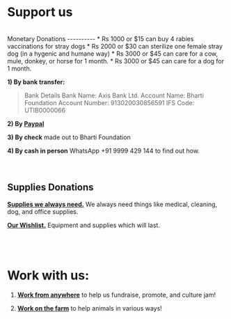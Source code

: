 Support us 
=========
</br>
Monetary Donations
----------
* Rs 1000 or $15 can buy 4 rabies vaccinations for stray dogs
* Rs 2000 or $30 can sterilize one female stray dog (in a hygenic and humane way)
* Rs 3000 or $45 can care for a cow, mule, donkey, or horse for 1 month.
* Rs 3000 or $45 can care for a dog for 1 month.

**1) By bank transfer:**

> Bank Details
> Bank Name: Axis Bank Ltd.
> Account Name: Bharti Foundation
> Account Number: 913020030856591
> IFS Code: UTIB0000066

**2) By [Paypal](http://badmashpeepal.org/?support-us)**

**3) By check** made out to Bharti Foundation

**4) By cash in person** WhatsApp +91 9999 429 144 to find out how.
</br></br></br>

Supplies Donations
----------
[**Supplies we always need.**]( ?supplies "supplies" ) We always need things like medical, cleaning, dog, and office supplies.

[**Our Wishlist.**]( ?wishlist "wishlist" ) Equipment and supplies which will last.
</br></br></br></br>


Work with us:
==========
1) [**Work from anywhere**]( ?contact "contact" ) to help us fundraise, promote, and culture jam!

2) [**Work on the farm**]( ?farm) to help animals in various ways!

